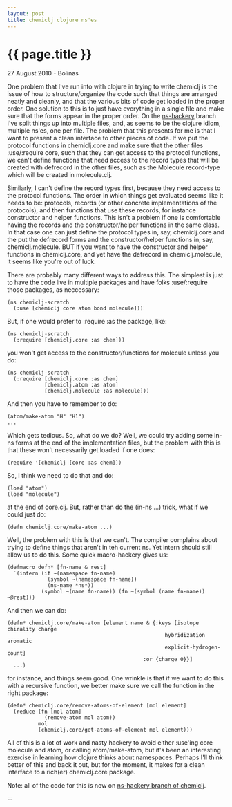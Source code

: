 ```yaml
---
layout: post
title: chemiclj clojure ns'es 
---
```


{{ page.title }}
================

<p class="meta">27 August 2010 - Bolinas</p>

One problem that I've run into with clojure in trying to write
chemiclj is the issue of how to structure/organize the code such that
things are arranged neatly and cleanly, and that the various bits of
code get loaded in the proper order. One solution to this is to just
have everything in a single file and make sure that the forms appear
in the proper order. On the
[ns-hackery](http://github.com/slyrus/chemiclj/tree/ns-hackery) branch I've
split things up into multiple files, and, as seems to be the clojure
idiom, multiple ns'es, one per file. The problem that this presents
for me is that I want to present a clean interface to other pieces of
code. If we put the protocol functions in chemiclj.core and make sure
that the other files :use/:require core, such that they can get access
to the protocol functions, we can't define functions that need access
to the record types that will be created with defrecord in the other
files, such as the Molecule record-type which will be created in
molecule.clj.

Similarly, I can't define the record types first, because they need
access to the protocol functions. The order in which things get
evaluated seems like it needs to be: protocols, records (or other
concrete implementations of the protocols), and then functions that
use these records, for instance constructor and helper functions. This
isn't a problem if one is comfortable having the records and the
constructor/helper functions in the same class. In that case one can
just define the protocol types in, say, chemiclj.core and the put the
defrecord forms and the constructor/helper functions in, say,
chemiclj.molecule. BUT if you want to have the constructor and helper
functions in chemiclj.core, and yet have the defrecord in
chemiclj.molecule, it seems like you're out of luck.

There are probably many different ways to address this. The simplest
is just to have the code live in multiple packages and have folks
:use/:require those packages, as neccessary:

    (ns chemiclj-scratch
      (:use [chemiclj core atom bond molecule]))


But, if one would prefer to :require :as the package, like:

    (ns chemiclj-scratch
      (:require [chemiclj.core :as chem]))

you won't get access to the constructor/functions for molecule unless you do:

    (ns chemiclj-scratch
      (:require [chemiclj.core :as chem]
                [chemiclj.atom :as atom]
                [chemiclj.molecule :as molecule]))

And then you have to remember to do:

    (atom/make-atom "H" "H1")
    ...

Which gets tedious. So, what do we do? Well, we could try adding some
in-ns forms at the end of the implementation files, but the problem
with this is that these won't necessarily get loaded if one does:

    (require '[chemiclj [core :as chem]])

So, I think we need to do that and do:

    (load "atom")
    (load "molecule")

at the end of core.clj. But, rather than do the (in-ns ...) trick, what if we could just do:

    (defn chemiclj.core/make-atom ...)

Well, the problem with this is that we can't. The compiler complains
about trying to define things that aren't in teh current ns. Yet
intern should still allow us to do this. Some quick macro-hackery
gives us:

    (defmacro defn* [fn-name & rest]
      `(intern (if ~(namespace fn-name)
                 (symbol ~(namespace fn-name))
                 (ns-name *ns*))
               (symbol ~(name fn-name)) (fn ~(symbol (name fn-name)) ~@rest)))

And then we can do:

    (defn* chemiclj.core/make-atom [element name & {:keys [isotope chirality charge
                                                       hybridization aromatic
                                                       explicit-hydrogen-count]
                                                :or {charge 0}}]
      ...)

for instance, and things seem good. One wrinkle is that if we want to
do this with a recursive function, we better make sure we call the
function in the right package:

    (defn* chemiclj.core/remove-atoms-of-element [mol element]
      (reduce (fn [mol atom]
                (remove-atom mol atom))
              mol
              (chemiclj.core/get-atoms-of-element mol element)))

All of this is a lot of work and nasty hackery to avoid either
:use'ing core molecule and atom, or calling atom/make-atom, but it's
been an interesting exercise in learning how clojure thinks about
namespaces. Perhaps I'll think better of this and back it out, but for
the moment, it makes for a clean interface to a rich(er) chemiclj.core
package.

Note: all of the code for this is now on [ns-hackery branch of
chemiclj](http://github.com/slyrus/chemiclj/tree/ns-hackery).


--

